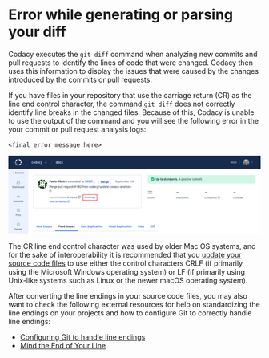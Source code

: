 # Error while generating or parsing your diff

Codacy executes the `git diff` command when analyzing new commits and pull requests to identify the lines of code that were changed. Codacy then uses this information to display the issues that were caused by the changes introduced by the commits or pull requests.

If you have files in your repository that use the carriage return (CR) as the line end control character, the command `git diff` does not correctly identify line breaks in the changed files. Because of this, Codacy is unable to use the output of the command and you will see the following error in the your commit or pull request analysis logs:

```text
<final error message here>
```

![View analysis logs](images/diff-failure-view-logs.png)

The CR line end control character was used by older Mac OS systems, and for the sake of interoperability it is recommended that you [update your source code files](https://en.wikipedia.org/wiki/Newline#Conversion_between_newline_formats) to use either the control characters CRLF (if primarily using the Microsoft Windows operating system) or LF (if primarily using Unix-like systems such as Linux or the newer macOS operating system).

After converting the line endings in your source code files, you may also want to check the following external resources for help on standardizing the line endings on your projects and how to configure Git to correctly handle line endings:

-   [Configuring Git to handle line endings](https://docs.github.com/en/github/using-git/configuring-git-to-handle-line-endings)
-   [Mind the End of Your Line](https://adaptivepatchwork.com/2012/03/01/mind-the-end-of-your-line/)
